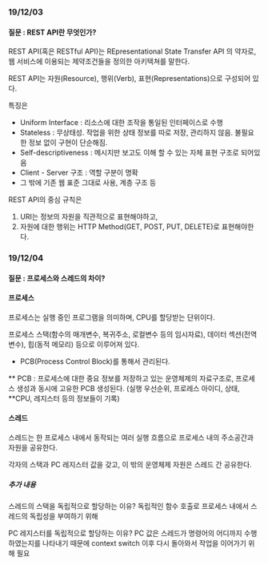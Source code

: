 ### 19/12/03  
#### 질문 : REST API란 무엇인가?

REST API(혹은 RESTful API)는
REpresentational State Transfer API 의 약자로, 웹 서비스에 이용되는 제약조건들을 정의한 아키텍쳐를 말한다.

REST API는 자원(Resource), 행위(Verb), 표현(Representations)으로 구성되어 있다.

특징은 
* Uniform Interface : 리소스에 대한 조작을 통일된 인터페이스로 수행
* Stateless : 무상태성. 작업을 위한 상태 정보를 따로 저장, 관리하지 않음. 불필요한 정보 없이 구현이 단순해짐.
* Self-descriptiveness : 메시지만 보고도 이해 할 수 있는 자체 표현 구조로 되어있음
* Client - Server 구조 : 역할 구분이 명확
* 그 밖에 기존 웹 표준 그대로 사용, 계층 구조 등

REST API의 중심 규칙은
1. URI는 정보의 자원을 직관적으로 표현해야하고, 
2. 자원에 대한 행위는 HTTP Method(GET, POST, PUT, DELETE)로 표현해야한다.

### 19/12/04
#### 질문 : 프로세스와 스레드의 차이?

#### 프로세스
프로세스는 실행 중인 프로그램을 의미하며, CPU를 할당받는 단위이다.

프로세스 스택(함수의 매개변수, 복귀주소, 로컬변수 등의 임시자료), 데이터 섹션(전역변수), 힙(동적 메모리) 등으로 이루어져 있다.

* PCB(Process Control Block)를 통해서 관리된다.

** PCB : 프로세스에 대한 중요 정보를 저장하고 있는 운영체제의 자료구조로, 프로세스 생성과 동시에 고유한 PCB 생성된다. (실행 우선순위, 프로레스 아이디, 상태, **CPU, 레지스터 등의 정보들이 기록)

#### 스레드
스레드는 한 프로세스 내에서 동작되는 여러 실행 흐름으로 프로세스 내의 주소공간과 자원을 공유한다.

각자의 스택과 PC 레지스터 값을 갖고, 이 밖의 운영체제 자원은 스레드 간 공유한다.

##### 추가 내용
스레드의 스택을 독립적으로 할당하는 이유?  독립적인 함수 호출로 프로세스 내에서 스레드의 독립성을 부여하기 위해

PC 레지스터를 독립적으로 할당하는 이유? PC 값은 스레드가 명령어의 어디까지 수행하였는지를 나타내기 때문에 context switch 이후 다시 돌아와서 작업을 이어가기 위해 필요
